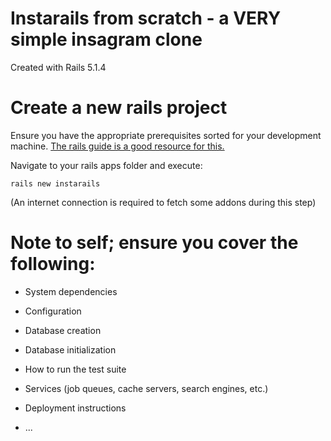 # Instarails from scratch - a VERY simple insagram clone
Created with Rails 5.1.4
# Create a new rails project

Ensure you have the appropriate prerequisites sorted for your development machine.
[The rails guide is a good resource for this.](http://guides.rubyonrails.org/getting_started.html)

Navigate to your rails apps folder and execute:

`rails new instarails`

(An internet connection is required to fetch some addons during this step)







# Note to self; ensure you cover the following:


* System dependencies

* Configuration

* Database creation

* Database initialization

* How to run the test suite

* Services (job queues, cache servers, search engines, etc.)

* Deployment instructions

* ...

